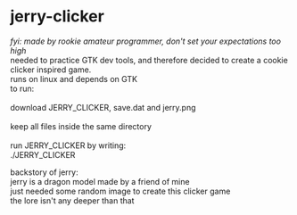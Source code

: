 # jerry-clicker
<i>fyi: made by rookie amateur programmer, don't set your expectations too high</i>
<br>needed to practice GTK dev tools, and therefore decided to create a cookie clicker inspired game.<br>
runs on linux and depends on GTK<br>
to run: <br> <br>
download JERRY_CLICKER, save.dat and jerry.png <br> <br>
keep all files inside the same directory <br> <br>
run JERRY_CLICKER by writing: <br>
./JERRY_CLICKER<br>

backstory of jerry:<br>
jerry is a dragon model made by a friend of mine<br>
just needed some random image to create this clicker game<br>
the lore isn't any deeper than that

